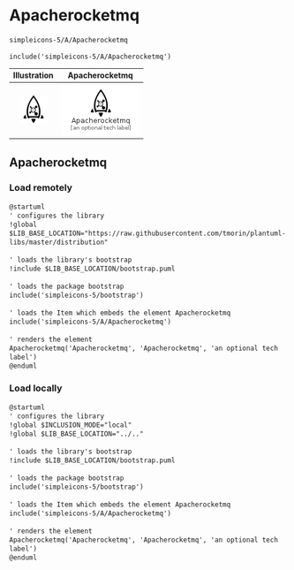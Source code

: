 # Apacherocketmq


```text
simpleicons-5/A/Apacherocketmq
```

```text
include('simpleicons-5/A/Apacherocketmq')
```



| Illustration | Apacherocketmq |
| :---: | :---: |
| ![illustration for Illustration](../../simpleicons-5/A/Apacherocketmq.png) | ![illustration for Apacherocketmq](../../simpleicons-5/A/Apacherocketmq.Local.png) |




## Apacherocketmq

### Load remotely
```plantuml
@startuml
' configures the library
!global $LIB_BASE_LOCATION="https://raw.githubusercontent.com/tmorin/plantuml-libs/master/distribution"

' loads the library's bootstrap
!include $LIB_BASE_LOCATION/bootstrap.puml

' loads the package bootstrap
include('simpleicons-5/bootstrap')

' loads the Item which embeds the element Apacherocketmq
include('simpleicons-5/A/Apacherocketmq')

' renders the element
Apacherocketmq('Apacherocketmq', 'Apacherocketmq', 'an optional tech label')
@enduml
```

### Load locally
```plantuml
@startuml
' configures the library
!global $INCLUSION_MODE="local"
!global $LIB_BASE_LOCATION="../.."

' loads the library's bootstrap
!include $LIB_BASE_LOCATION/bootstrap.puml

' loads the package bootstrap
include('simpleicons-5/bootstrap')

' loads the Item which embeds the element Apacherocketmq
include('simpleicons-5/A/Apacherocketmq')

' renders the element
Apacherocketmq('Apacherocketmq', 'Apacherocketmq', 'an optional tech label')
@enduml
```

